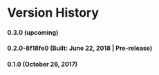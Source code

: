 # Version History


####  0.3.0 (upcoming)

#### 0.2.0-8f18fe0 (Built: June 22, 2018 | Pre-release)

#### 0.1.0 (October 26, 2017)